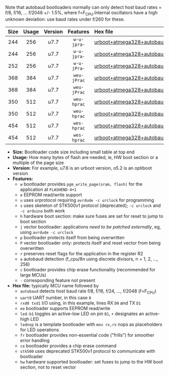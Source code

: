 Note that autobaud bootloaders normally can only detect host baud rates = f/8, f/16, ... f/2048 +/- 1.5%, where f=F<sub>CPU</sub>.Internal oscillators have a high unknown deviation: use baud rates under f/260 for these.

|Size|Usage|Version|Features|Hex file|
|:-:|:-:|:-:|:-:|:--|
|244|256|u7.7|`w-u-jpra-`|[urboot+atmega328+autobaud_uart0_rxd0_txd1_led+b5.hex](https://raw.githubusercontent.com/stefanrueger/urboot.hex/main/mcus/atmega328/autobaud/urboot+atmega328+autobaud_uart0_rxd0_txd1_led+b5.hex)|
|244|256|u7.7|`w-u-jpra-`|[urboot+atmega328+autobaud_uart0_rxd0_txd1_lednop.hex](https://raw.githubusercontent.com/stefanrueger/urboot.hex/main/mcus/atmega328/autobaud/urboot+atmega328+autobaud_uart0_rxd0_txd1_lednop.hex)|
|252|256|u7.7|`w-u-jPra-`|[urboot+atmega328+autobaud_uart0_rxd0_txd1.hex](https://raw.githubusercontent.com/stefanrueger/urboot.hex/main/mcus/atmega328/autobaud/urboot+atmega328+autobaud_uart0_rxd0_txd1.hex)|
|368|384|u7.7|`weu-jPrac`|[urboot+atmega328+autobaud_uart0_rxd0_txd1_ee_led+b5_fr_ce.hex](https://raw.githubusercontent.com/stefanrueger/urboot.hex/main/mcus/atmega328/autobaud/urboot+atmega328+autobaud_uart0_rxd0_txd1_ee_led+b5_fr_ce.hex)|
|368|384|u7.7|`weu-jPrac`|[urboot+atmega328+autobaud_uart0_rxd0_txd1_ee_lednop_fr_ce.hex](https://raw.githubusercontent.com/stefanrueger/urboot.hex/main/mcus/atmega328/autobaud/urboot+atmega328+autobaud_uart0_rxd0_txd1_ee_lednop_fr_ce.hex)|
|350|512|u7.7|`weu-hprac`|[urboot+atmega328+autobaud_uart0_rxd0_txd1_ee_led+b5_fr_ce_hw.hex](https://raw.githubusercontent.com/stefanrueger/urboot.hex/main/mcus/atmega328/autobaud/urboot+atmega328+autobaud_uart0_rxd0_txd1_ee_led+b5_fr_ce_hw.hex)|
|350|512|u7.7|`weu-hprac`|[urboot+atmega328+autobaud_uart0_rxd0_txd1_ee_lednop_fr_ce_hw.hex](https://raw.githubusercontent.com/stefanrueger/urboot.hex/main/mcus/atmega328/autobaud/urboot+atmega328+autobaud_uart0_rxd0_txd1_ee_lednop_fr_ce_hw.hex)|
|454|512|u7.7|`wes-hprac`|[urboot+atmega328+autobaud_uart0_rxd0_txd1_ee_led+b5_fr_ce_stk500_hw.hex](https://raw.githubusercontent.com/stefanrueger/urboot.hex/main/mcus/atmega328/autobaud/urboot+atmega328+autobaud_uart0_rxd0_txd1_ee_led+b5_fr_ce_stk500_hw.hex)|
|454|512|u7.7|`wes-hprac`|[urboot+atmega328+autobaud_uart0_rxd0_txd1_ee_lednop_fr_ce_stk500_hw.hex](https://raw.githubusercontent.com/stefanrueger/urboot.hex/main/mcus/atmega328/autobaud/urboot+atmega328+autobaud_uart0_rxd0_txd1_ee_lednop_fr_ce_stk500_hw.hex)|

- **Size:** Bootloader code size including small table at top end
- **Usage:** How many bytes of flash are needed, ie, HW boot section or a multiple of the page size
- **Version:** For example, u7.6 is an urboot version, o5.2 is an optiboot version
- **Features:**
  + `w` bootloader provides `pgm_write_page(sram, flash)` for the application at `FLASHEND-4+1`
  + `e` EEPROM read/write support
  + `u` uses urprotocol requiring `avrdude -c urclock` for programming
  + `s` uses skeleton of STK500v1 protocol (deprecated); `-c urclock` and `-c arduino` both work
  + `h` hardware boot section: make sure fuses are set for reset to jump to boot section
  + `j` vector bootloader: applications *need to be patched externally*, eg, using `avrdude -c urclock`
  + `p` bootloader protects itself from being overwritten
  + `P` vector bootloader only: protects itself and reset vector from being overwritten
  + `r` preserves reset flags for the application in the register R2
  + `a` autobaud detection (f_cpu/8n using discrete divisors, n = 1, 2, ..., 256)
  + `c` bootloader provides chip erase functionality (recommended for large MCUs)
  + `-` corresponding feature not present
- **Hex file:** typically MCU name followed by
  + `autobaud` detects host baud rate f/8, f/16, f/24, ..., f/2048 (f=F<sub>CPU</sub>)
  + `uart0` UART number, in this case `0`
  + `rxd0 txd1` I/O using, in this example, lines RX `D0` and TX `D1`
  + `ee` bootloader supports EEPROM read/write
  + `led-b1` toggles an active-low LED on pin `B1`, `+` designates an active-high LED
  + `lednop` is a template bootloader with `mov rx,rx` nops as placeholders for LED operations
  + `fr` bootloader provides non-essential code ("frills") for smoother error handling
  + `ce` bootloader provides a chip erase command
  + `stk500` uses deprecated STK500v1 protocol to communicate with bootloader
  + `hw` hardware supported bootloader: set fuses to jump to the HW boot section, not to reset vector
